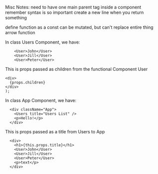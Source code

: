 Misc Notes: 
need to have one main parent tag inside a component
remember syntax is so important
create a new line when you return something

define function as a const
can be mutated, but can't replace entire thing
arrow function

In class Users Component, we have: 

        <User>John</User>
        <User>Jill</User>
        <User>Peter</User>

This is props passed as children from the functional Component User


    <div>
      {props.children}
    </div>
    );

In class App Component, we have:

      <div className="App">
        <Users title="Users List" />
        <p>Hello!</p>
      </div>

This is props passed as a title from Users to App 

      <div>
        <h1>{this.props.title}</h1>
        <User>John</User>
        <User>Jill</User>
        <User>Peter</User>
        <p>text</p>
      </div>
